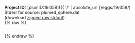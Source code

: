 **Project ID:** [plumID:19.058]({{ '/' | absolute_url }}eggs/19/058/)  
Stderr for source:  plumed_sphere.dat   
(download [zipped raw stdout](plumed_sphere.dat.plumed_master.stdout.txt.zip))  
{% raw %}
<pre>
</pre>
{% endraw %}
